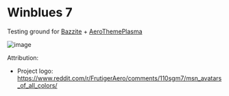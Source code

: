 # Winblues 7

Testing ground for [Bazzite](https://github.com/ublue-os/bazzite) + [AeroThemePlasma](https://gitgud.io/wackyideas/aerothemeplasma)

![image](https://github.com/user-attachments/assets/c9b7ed60-0d74-4c13-81ed-e67d4a68d3cf)

Attribution:
- Project logo: https://www.reddit.com/r/FrutigerAero/comments/110sgm7/msn_avatars_of_all_colors/
